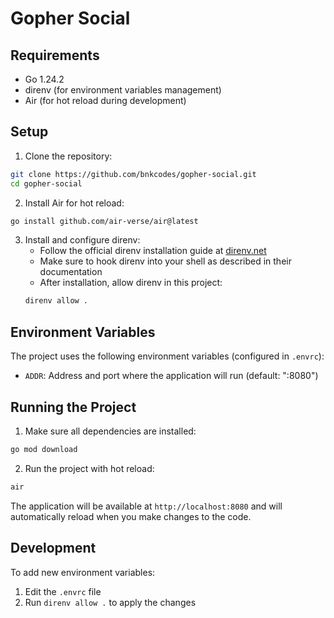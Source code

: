 # Gopher Social

## Requirements

- Go 1.24.2
- direnv (for environment variables management)
- Air (for hot reload during development)

## Setup

1. Clone the repository:
```bash
git clone https://github.com/bnkcodes/gopher-social.git
cd gopher-social
```

2. Install Air for hot reload:
```bash
go install github.com/air-verse/air@latest
```

3. Install and configure direnv:
   - Follow the official direnv installation guide at [direnv.net](https://direnv.net)
   - Make sure to hook direnv into your shell as described in their documentation
   - After installation, allow direnv in this project:
   ```bash
   direnv allow .
   ```

## Environment Variables

The project uses the following environment variables (configured in `.envrc`):

- `ADDR`: Address and port where the application will run (default: ":8080")

## Running the Project

1. Make sure all dependencies are installed:
```bash
go mod download
```

2. Run the project with hot reload:
```bash
air
```

The application will be available at `http://localhost:8080` and will automatically reload when you make changes to the code.

## Development

To add new environment variables:

1. Edit the `.envrc` file
2. Run `direnv allow .` to apply the changes 